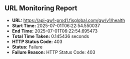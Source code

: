 ## URL Monitoring Report

- **URL:** https://api-gw1-prod1.fisglobal.com/gw/v1/health
- **Start Time:** 2025-07-01T06:22:54.550037
- **End Time:** 2025-07-01T06:22:54.695473
- **Total Time Taken:** 0.145436 seconds
- **HTTP Status Code:** 403
- **Status:** Failure
- **Failure Reason:** HTTP Status Code: 403
